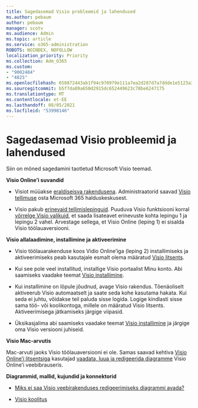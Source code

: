 ```yaml
---
title: Sagedasemad Visio probleemid ja lahendused
ms.author: pebaum
author: pebaum
manager: scotv
ms.audience: Admin
ms.topic: article
ms.service: o365-administration
ROBOTS: NOINDEX, NOFOLLOW
localization_priority: Priority
ms.collection: Adm_O365
ms.custom:
- "9002484"
- "4825"
ms.openlocfilehash: 650872443ab1f94c970979e111a7ea2d287d7a7ddde1e5123a385edb48a0bb32
ms.sourcegitcommit: b5f7da89a650d2915dc652449623c78be6247175
ms.translationtype: MT
ms.contentlocale: et-EE
ms.lasthandoff: 08/05/2021
ms.locfileid: "53998146"
---
```

# <a name="visio-common-issues-and-resolutions"></a>Sagedasemad Visio probleemid ja lahendused

Siin on mõned sagedamini taotletud Microsoft Visio teemad.

**Visio Online’i suvandid**

- Visiot müüakse [eraldiseisva rakendusena](https://products.office.com/visio/flowchart-software). Administraatorid saavad [Visio tellimuse](https://docs.microsoft.com/alchemyinsights/purchase-visio-subscription) osta Microsoft 365 halduskeskusest.

- Visio pakub [erinevaid tellimislepinguid](https://products.office.com/visio/microsoft-visio-plans-and-pricing-compare-visio-options). Puuduva Visio funktsiooni korral [võrrelge Visio valikuid](https://products.office.com/visio/microsoft-visio-plans-and-pricing-compare-visio-options), et saada lisateavet erinevuste kohta lepingu 1 ja lepingu 2 vahel.  Arvestage sellega, et Visio Online (leping 1) ei sisalda Visio töölauaversiooni.

**Visio allalaadimine, installimine ja aktiveerimine**

- Visio töölauarakenduse koos Vidio Online’iga (leping 2) installimiseks ja aktiveerimiseks peab kasutajale esmalt olema määratud [Visio litsents](https://docs.microsoft.com/microsoft-365/admin/add-users/add-users).

- Kui see pole veel installitud, installige Visio portaalist Minu konto. Abi saamiseks vaadake teemat [Visio installimine](https://support.office.com/article/f98f21e3-aa02-4827-9167-ddab5b025710).

- Kui installimine on lõpule jõudnud, avage Visio rakendus. Tõenäoliselt aktiveerub Visio automaatselt ja saate seda kohe kasutama hakata. Kui seda ei juhtu, võidakse teil paluda sisse logida. Logige kindlasti sisse sama töö- või koolikontoga, millele on määratud Visio litsents. Aktiveerimisega jätkamiseks järgige viipasid.

- Üksikasjalima abi saamiseks vaadake teemat [Visio installimine](https://support.office.com/article/f98f21e3-aa02-4827-9167-ddab5b025710) ja järgige oma Visio versiooni juhiseid.

**Visio Mac-arvutis**

Mac-arvuti jaoks Visio töölauaversiooni ei ole. Samas saavad kehtiva [Visio Online’i litsentsiga](https://docs.microsoft.com/microsoft-365/admin/add-users/add-users) kasutajad [vaadata, luua ja redigeerida diagramme](https://support.office.com/article/06f04845-91b8-4e8f-881f-a43c970735fc) Visio Online’i veebibrauseris.

**Diagrammid, mallid, kujundid ja konnektorid**

- [Miks ei saa Visio veebirakenduses redigeerimiseks diagrammi avada?](https://support.microsoft.com/office/ea4a23d3-21d3-4878-945e-cf1be4140357)

- [Visio koolitus](https://support.office.com/article/visio-training-e058bcfa-1d90-4653-afc6-e84d54cf94a6)
